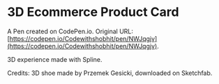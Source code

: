 # 3D Ecommerce Product Card

A Pen created on CodePen.io. Original URL: [https://codepen.io/Codewithshobhit/pen/NWJqgjv](https://codepen.io/Codewithshobhit/pen/NWJqgjv).

3D experience made with Spline.



Credits: 3D shoe made by Przemek Gesicki, downloaded on Sketchfab.